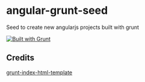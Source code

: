 angular-grunt-seed
==================

Seed to create new angularjs projects built with grunt

[![Built with Grunt](https://cdn.gruntjs.com/builtwith.png)](http://gruntjs.com/)

Credits
------------------
[grunt-index-html-template](https://github.com/joelhooks/grunt-index-html-template.git)